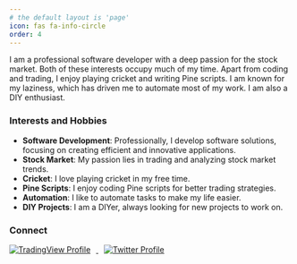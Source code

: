 ```yaml
---
# the default layout is 'page'
icon: fas fa-info-circle
order: 4
---
```


<!-- > Add Markdown syntax content to file `_tabs/about.md`{: .filepath } and it will show up on this page.
{: .prompt-tip } -->


I am a professional software developer with a deep passion for the stock market. Both of these interests occupy much of my time. Apart from coding and trading, I enjoy playing cricket and writing Pine scripts. I am known for my laziness, which has driven me to automate most of my work. I am also a DIY enthusiast.

### Interests and Hobbies
- **Software Development**: Professionally, I develop software solutions, focusing on creating efficient and innovative applications.
- **Stock Market**: My passion lies in trading and analyzing stock market trends.
- **Cricket**: I love playing cricket in my free time.
- **Pine Scripts**: I enjoy coding Pine scripts for better trading strategies.
- **Automation**: I like to automate tasks to make my life easier.
- **DIY Projects**: I am a DIYer, always looking for new projects to work on.

### Connect

<p align="left">
    <a href="https://in.tradingview.com/u/EquityCraze/">
        <img src="https://avatars.githubusercontent.com/u/7644688?s=64&v=4" alt="TradingView Profile" style="margin-right: 10px;">
    </a>
    <a href="https://x.com/EquityCraze">
        <img src="https://img.icons8.com/?size=64&id=phOKFKYpe00C&format=png&color=000000" alt="Twitter Profile" style="margin-left: 10px;">
    </a>
</p>
